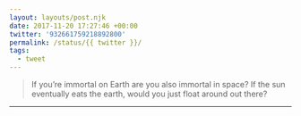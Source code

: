 ```yaml
---
layout: layouts/post.njk
date: 2017-11-20 17:27:46 +00:00
twitter: '932661759218892800'
permalink: /status/{{ twitter }}/
tags: 
  - tweet
---
```


> If you’re immortal on Earth are you also immortal in space? If the sun eventually eats the earth, would you just float around out there?

---
